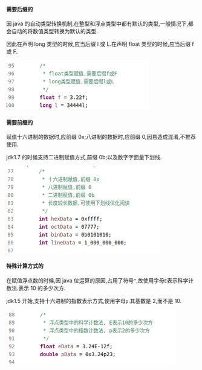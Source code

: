 #### 需要后缀的

因 java 的自动类型转换机制,在整型和浮点类型中都有默认的类型,一般情况下,都会自动的将数值类型转换为默认的类型.

因此在声明 long 类型的时候,应当后缀 l 或 L.在声明 float 类型的时候,应当后缀 f 或 F.

![](assets/basic-基本类型的特殊赋值方式-b9534551.png)

#### 需要前缀的

赋值十六进制的数据时,应前缀 0x;八进制的数据时,应前缀 0,因易造成混淆,不推荐使用.

jdk1.7 的时候支持二进制赋值方式,前缀 0b;以及数字字面量下划线.

![](assets/basic-基本类型的特殊赋值方式-9545454c.png)

#### 特殊计算方式的

在赋值浮点数的时候,因 java 位运算的原因,占用了符号`^`,故使用字母`E`表示科学计数法.表示 10 的多少次方.

jdk1.5 开始,支持十六进制的指数表示方式,使用字母`p`.其基数是 2,而不是 10.

![](assets/basic-基本类型的特殊赋值方式-56e2fc36.png)

